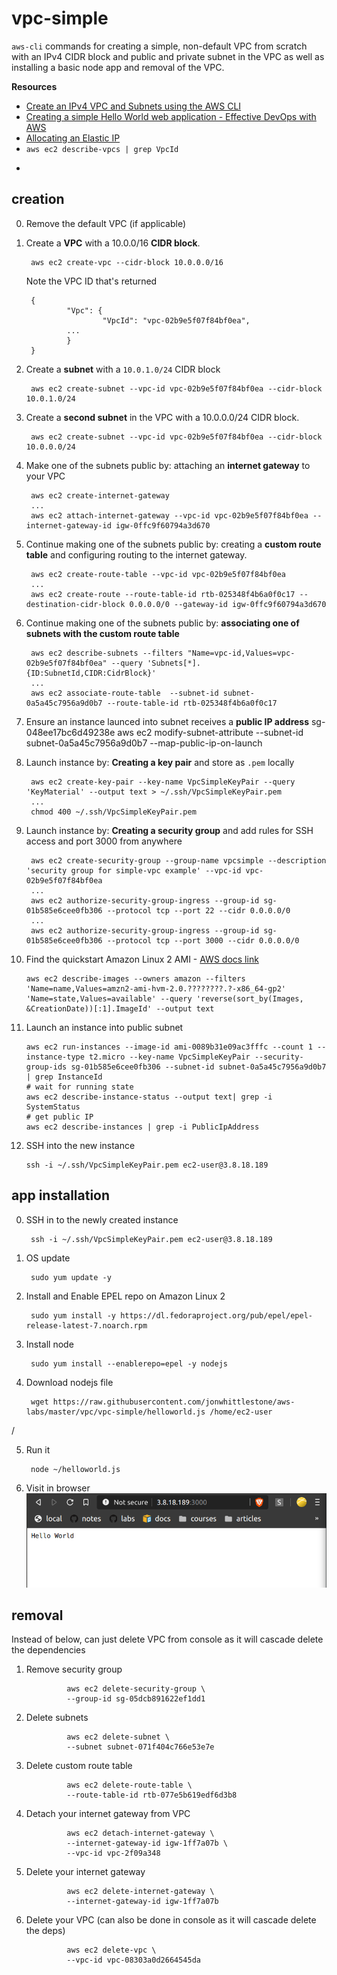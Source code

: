 # vpc-simple

`aws-cli` commands for creating a simple, non-default VPC from scratch with an IPv4 CIDR block and public and private subnet in the VPC as well as installing a basic node app and removal of the VPC.

**Resources**

* [Create an IPv4 VPC and Subnets using the AWS CLI](https://docs.aws.amazon.com/vpc/latest/userguide/vpc-subnets-commands-example.html)
* [Creating a simple Hello World web application - Effective DevOps with AWS](https://learning.oreilly.com/library/view/effective-devops-with/9781789539974/792582d6-cf33-49f5-bd53-2c381cb4a19d.xhtml)
* [Allocating an Elastic IP](https://docs.aws.amazon.com/AWSEC2/latest/UserGuide/elastic-ip-addresses-eip.html#using-instance-addressing-eips-allocating)
* ```aws ec2 describe-vpcs | grep VpcId```
* ```aws ec2 reboot-instances --instance-ids i-055e8723e62f01931


## creation

0. Remove the default VPC (if applicable)
1. Create a **VPC** with a 10.0.0/16 **CIDR block**.

        aws ec2 create-vpc --cidr-block 10.0.0.0/16
    Note the VPC ID that's returned

        {
                "Vpc": {
                        "VpcId": "vpc-02b9e5f07f84bf0ea", 
                ...
                }
        }
2. Create a **subnet** with a `10.0.1.0/24` CIDR block

        aws ec2 create-subnet --vpc-id vpc-02b9e5f07f84bf0ea --cidr-block 10.0.1.0/24

3. Create a **second subnet** in the VPC with a 10.0.0.0/24 CIDR block.

        aws ec2 create-subnet --vpc-id vpc-02b9e5f07f84bf0ea --cidr-block 10.0.0.0/24

4. Make one of the subnets public by: attaching an **internet gateway** to your VPC

        aws ec2 create-internet-gateway
        ...
        aws ec2 attach-internet-gateway --vpc-id vpc-02b9e5f07f84bf0ea --internet-gateway-id igw-0ffc9f60794a3d670

5. Continue making one of the subnets public by: creating a **custom route table** and configuring routing to the internet gateway.

        aws ec2 create-route-table --vpc-id vpc-02b9e5f07f84bf0ea
        ...
        aws ec2 create-route --route-table-id rtb-025348f4b6a0f0c17 --destination-cidr-block 0.0.0.0/0 --gateway-id igw-0ffc9f60794a3d670

6. Continue making one of the subnets public by: **associating one of subnets with the custom route table**

        aws ec2 describe-subnets --filters "Name=vpc-id,Values=vpc-02b9e5f07f84bf0ea" --query 'Subnets[*].{ID:SubnetId,CIDR:CidrBlock}'
        ... 
        aws ec2 associate-route-table  --subnet-id subnet-0a5a45c7956a9d0b7 --route-table-id rtb-025348f4b6a0f0c17

7. Ensure an instance launced into subnet receives a **public IP address**
sg-048ee17bc6d49238e
        aws ec2 modify-subnet-attribute --subnet-id subnet-0a5a45c7956a9d0b7 --map-public-ip-on-launch

8. Launch instance by: **Creating a key pair** and store as `.pem` locally

        aws ec2 create-key-pair --key-name VpcSimpleKeyPair --query 'KeyMaterial' --output text > ~/.ssh/VpcSimpleKeyPair.pem
        ...
        chmod 400 ~/.ssh/VpcSimpleKeyPair.pem

9. Launch instance by: **Creating a security group** and add rules for SSH access and port 3000 from anywhere

        aws ec2 create-security-group --group-name vpcsimple --description 'security group for simple-vpc example' --vpc-id vpc-02b9e5f07f84bf0ea
        ...
        aws ec2 authorize-security-group-ingress --group-id sg-01b585e6cee0fb306 --protocol tcp --port 22 --cidr 0.0.0.0/0
        ...
        aws ec2 authorize-security-group-ingress --group-id sg-01b585e6cee0fb306 --protocol tcp --port 3000 --cidr 0.0.0.0/0

10. Find the quickstart Amazon Linux 2 AMI - [AWS docs link](https://docs.aws.amazon.com/AWSEC2/latest/UserGuide/finding-an-ami.html#finding-quick-start-ami)

        aws ec2 describe-images --owners amazon --filters 'Name=name,Values=amzn2-ami-hvm-2.0.????????.?-x86_64-gp2' 'Name=state,Values=available' --query 'reverse(sort_by(Images, &CreationDate))[:1].ImageId' --output text

11. Launch an instance into public subnet

        aws ec2 run-instances --image-id ami-0089b31e09ac3fffc --count 1 --instance-type t2.micro --key-name VpcSimpleKeyPair --security-group-ids sg-01b585e6cee0fb306 --subnet-id subnet-0a5a45c7956a9d0b7 | grep InstanceId
        # wait for running state
        aws ec2 describe-instance-status --output text| grep -i SystemStatus
        # get public IP
        aws ec2 describe-instances | grep -i PublicIpAddress

12. SSH into the new instance

        ssh -i ~/.ssh/VpcSimpleKeyPair.pem ec2-user@3.8.18.189

## app installation

0. SSH in to the newly created instance

        ssh -i ~/.ssh/VpcSimpleKeyPair.pem ec2-user@3.8.18.189

1. OS update

        sudo yum update -y

2. Install and Enable EPEL repo on Amazon Linux 2

        sudo yum install -y https://dl.fedoraproject.org/pub/epel/epel-release-latest-7.noarch.rpm

3. Install node

        sudo yum install --enablerepo=epel -y nodejs

4. Download nodejs file

        wget https://raw.githubusercontent.com/jonwhittlestone/aws-labs/master/vpc/vpc-simple/helloworld.js /home/ec2-user
/

5. Run it

        node ~/helloworld.js

6. Visit in browser
        ![alt text](screenshot.png "helloworld on port 3000")






## removal

Instead of below, can just delete VPC from console as it will cascade delete the dependencies

1. Remove security group

                aws ec2 delete-security-group \
                --group-id sg-05dcb891622ef1dd1

2. Delete subnets

                aws ec2 delete-subnet \
                --subnet subnet-071f404c766e53e7e

3. Delete custom route table

                aws ec2 delete-route-table \
                --route-table-id rtb-077e5b619edf6d3b8

4. Detach your internet gateway from VPC

                aws ec2 detach-internet-gateway \
                --internet-gateway-id igw-1ff7a07b \
                --vpc-id vpc-2f09a348

5. Delete your internet gateway

                aws ec2 delete-internet-gateway \
                --internet-gateway-id igw-1ff7a07b

6. Delete your VPC (can also be done in console as it will cascade delete the deps)

                aws ec2 delete-vpc \
                --vpc-id vpc-08303a0d2664545da